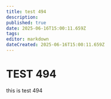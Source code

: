 ```yaml
---
title: test 494
description: 
published: true
date: 2025-06-16T15:00:11.659Z
tags: 
editor: markdown
dateCreated: 2025-06-16T15:00:11.659Z
---
```


# TEST 494
this is test 494
